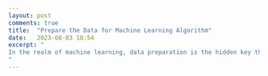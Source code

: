 ```yaml
---
layout: post
comments: true
title:  "Prepare the Data for Machine Learning Algorithm"
date:   2023-08-03 18:54
excerpt: "
In the realm of machine learning, data preparation is the hidden key that unlocks the true potential of algorithms. Just as a sculptor carefully shapes and refines raw materials to create a masterpiece, data preparation involves transforming and refining raw data into a well-structured, clean, and meaningful format. This crucial step sets the foundation for accurate and effective machine learning models, determining the very essence of success in any data-driven endeavor. In this blog post, we embark on an enlightening journey through the art of preparing data for machine learning algorithms, unraveling the techniques and best practices that empower us to unleash the full power of artificial intelligence.
"
---
```

